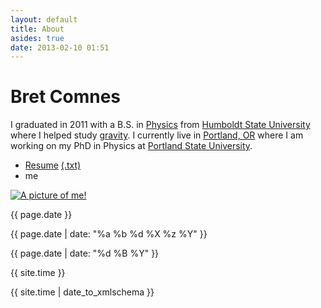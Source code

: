 ```yaml
---
layout: default
title: About
asides: true
date: 2013-02-10 01:51
---
```

<div itemscope itemtype="http://schema.org/Person">
<h1 itemprop="name">Bret Comnes</h1>
<p itemprop="description">I graduated in 2011 with a B.S. in <a href="http://www.humboldt.edu/physics/">Physics</a> from <span itemprop="alumniOf" itemscope itemtype="http://schema.org/EducationalOrganization"><a itemprop="url" href="http://www.humboldt.edu/" >Humboldt State University</a></span> where I helped study <a href="http://www.humboldt.edu/physics/gravitational-lab.html">gravity</a>.  I currently live in <span itemprop="homeLocation" itemscope itemtype="http://schema.org/Residence"><a itemprop="map" href="https://maps.google.com/maps?q=Portland+OR">Portland, OR</a></span> where I am working on my PhD in Physics at <span itemprop="alumniOf" itemscope itemtype="http://schema.org/EducationalOrganization"><a href="http://pdx.edu" itemprop="url">Portland State University</a></span>.</p>

<ul>
<li><a href="/assets/resume/Bret_Comnes_CV_Public.pdf">Resume</a> <a href="/assets/resume/Bret-Comnes-Public.txt">(.txt)</a></li>
<li><i class="icon-envelope"></i> <script type="text/javascript" src="/assets/js/email.js" itemprop="email" > </script> me</li>
</ul>

<a href="http://www.flickr.com/photos/bretc/">
<img itemprop="image" src="http://www.gravatar.com/avatar/8d8b82740cb7ca994449cccd1dfdef5f?s=200" class="img-polaroid" alt="A picture of me!">
</a>
</div>

{{ page.date  }}

{{ page.date | date: "%a %b %d %X %z %Y" }}

{{ page.date | date: "%d %B %Y" }}


{{ site.time }}

{{ site.time | date_to_xmlschema }}